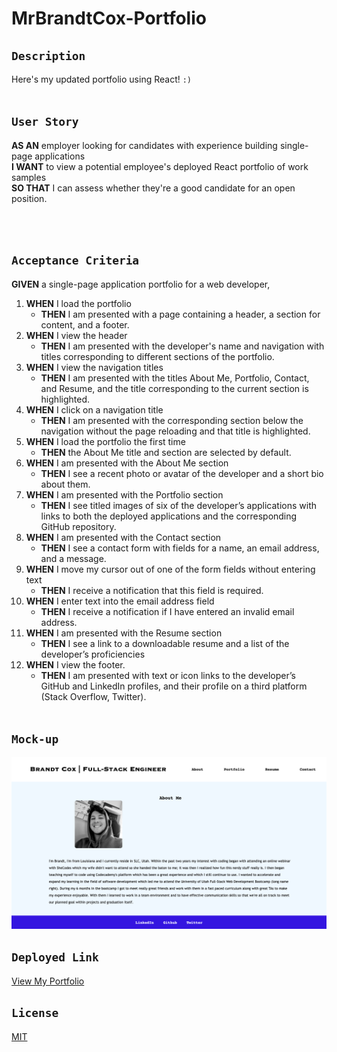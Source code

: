 # MrBrandtCox-Portfolio

## `Description`
Here's my updated portfolio using React! `:)`
</br></br>

## `User Story`
**AS AN** employer looking for candidates with experience building single-page applications </br>
**I WANT** to view a potential employee's deployed React portfolio of work samples </br>
**SO THAT** I can assess whether they're a good candidate for an open position. </br>

</br></br>

## `Acceptance Criteria`
**GIVEN** a single-page application portfolio for a web developer, </br>

1. **WHEN** I load the portfolio
    - **THEN** I am presented with a page containing a header, a section for content, and a footer.
2. **WHEN** I view the header
    - **THEN** I am presented with the developer's name and navigation with titles corresponding to different sections of the portfolio.
3. **WHEN** I view the navigation titles
    - **THEN** I am presented with the titles About Me, Portfolio, Contact, and Resume, and the title corresponding to the current section is highlighted.
4. **WHEN** I click on a navigation title
    - **THEN** I am presented with the corresponding section below the navigation without the page reloading and that title is highlighted.
5. **WHEN** I load the portfolio the first time
    - **THEN** the About Me title and section are selected by default.
6. **WHEN** I am presented with the About Me section
    - **THEN** I see a recent photo or avatar of the developer and a short bio about them.
7. **WHEN** I am presented with the Portfolio section
    - **THEN** I see titled images of six of the developer’s applications with links to both the deployed applications and the corresponding GitHub repository.
8. **WHEN** I am presented with the Contact section
    - **THEN** I see a contact form with fields for a name, an email address, and a message.
9. **WHEN** I move my cursor out of one of the form fields without entering text
    - **THEN** I receive a notification that this field is required.
10. **WHEN** I enter text into the email address field
    - **THEN** I receive a notification if I have entered an invalid email address.
11. **WHEN** I am presented with the Resume section
    - **THEN** I see a link to a downloadable resume and a list of the developer’s proficiencies
12. **WHEN** I view the footer.
    - **THEN** I am presented with text or icon links to the developer’s GitHub and LinkedIn profiles, and their profile on a third platform (Stack Overflow, Twitter).
</br></br>

## `Mock-up`
![Mock-up](src/assets/portfolio.png)
## `Deployed Link`
[View My Portfolio]()
## `License`
[MIT](https://github.com/MrBrandtCox/MrBrandtCox-Portfolio/blob/main/LICENSE)